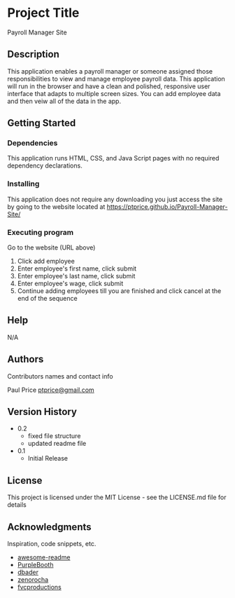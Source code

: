 # Project Title

Payroll Manager Site

## Description

This application enables a payroll manager or someone assigned those responsibilities to view and manage employee payroll data. This application will run in the browser and have a clean and polished, responsive user interface that adapts to multiple screen sizes. You can add employee data and then veiw all of the data in the app. 

## Getting Started

### Dependencies

This application runs HTML, CSS, and Java Script pages with no required dependency declarations. 

### Installing

This application does not require any downloading you just access the site by going to the website located at https://ptprice.github.io/Payroll-Manager-Site/

### Executing program

Go to the website (URL above)
1. Click add employee
2. Enter employee's first name, click submit
3. Enter employee's last name, click submit
4. Enter employee's wage, click submit
5. Continue adding employees till you are finished and click cancel at the end of the sequence

## Help

N/A

## Authors

Contributors names and contact info

Paul Price
ptprice@gmail.com

## Version History

* 0.2
    * fixed file structure
    * updated readme file
* 0.1
    * Initial Release

## License

This project is licensed under the MIT License - see the LICENSE.md file for details

## Acknowledgments

Inspiration, code snippets, etc.
* [awesome-readme](https://github.com/matiassingers/awesome-readme)
* [PurpleBooth](https://gist.github.com/PurpleBooth/109311bb0361f32d87a2)
* [dbader](https://github.com/dbader/readme-template)
* [zenorocha](https://gist.github.com/zenorocha/4526327)
* [fvcproductions](https://gist.github.com/fvcproductions/1bfc2d4aecb01a834b46)